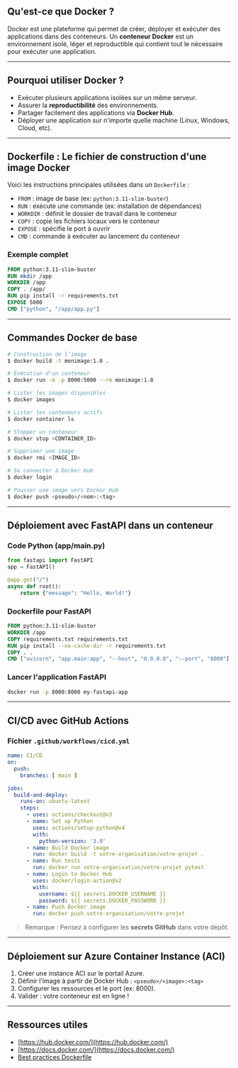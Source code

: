 ## Qu'est-ce que Docker ?
Docker est une plateforme qui permet de créer, déployer et exécuter des applications dans des conteneurs. Un **conteneur Docker** est un environnement isolé, léger et reproductible qui contient tout le nécessaire pour exécuter une application.

---

## Pourquoi utiliser Docker ?
- Exécuter plusieurs applications isolées sur un même serveur.
- Assurer la **reproductibilité** des environnements.
- Partager facilement des applications via **Docker Hub**.
- Déployer une application sur n'importe quelle machine (Linux, Windows, Cloud, etc).

---

## Dockerfile : Le fichier de construction d'une image Docker

Voici les instructions principales utilisées dans un `Dockerfile` :

- `FROM` : image de base (ex: `python:3.11-slim-buster`)
- `RUN` : exécute une commande (ex: installation de dépendances)
- `WORKDIR` : définit le dossier de travail dans le conteneur
- `COPY` : copie les fichiers locaux vers le conteneur
- `EXPOSE` : spécifie le port à ouvrir
- `CMD` : commande à exécuter au lancement du conteneur

### Exemple complet
```Dockerfile
FROM python:3.11-slim-buster
RUN mkdir /app
WORKDIR /app
COPY . /app/
RUN pip install -r requirements.txt
EXPOSE 5000
CMD ["python", "/app/app.py"]
```

---

## Commandes Docker de base

```bash
# Construction de l'image
$ docker build -t monimage:1.0 .

# Exécution d'un conteneur
$ docker run -d -p 8000:5000 --rm monimage:1.0

# Lister les images disponibles
$ docker images

# Lister les conteneurs actifs
$ docker container ls

# Stopper un conteneur
$ docker stop <CONTAINER_ID>

# Supprimer une image
$ docker rmi <IMAGE_ID>

# Se connecter à Docker Hub
$ docker login

# Pousser une image vers Docker Hub
$ docker push <pseudo>/<nom>:<tag>
```

---

## Déploiement avec FastAPI dans un conteneur

### Code Python (app/main.py)
```python
from fastapi import FastAPI
app = FastAPI()

@app.get("/")
async def root():
    return {"message": "Hello, World!"}
```

### Dockerfile pour FastAPI
```Dockerfile
FROM python:3.11-slim-buster
WORKDIR /app
COPY requirements.txt requirements.txt
RUN pip install --no-cache-dir -r requirements.txt
COPY . .
CMD ["uvicorn", "app.main:app", "--host", "0.0.0.0", "--port", "8000"]
```

### Lancer l'application FastAPI
```bash
docker run -p 8000:8000 my-fastapi-app
```

---

## CI/CD avec GitHub Actions

### Fichier `.github/workflows/cicd.yml`
```yaml
name: CI/CD
on:
  push:
    branches: [ main ]

jobs:
  build-and-deploy:
    runs-on: ubuntu-latest
    steps:
      - uses: actions/checkout@v3
      - name: Set up Python
        uses: actions/setup-python@v4
        with:
          python-version: '3.9'
      - name: Build Docker image
        run: docker build -t votre-organisation/votre-projet .
      - name: Run tests
        run: docker run votre-organisation/votre-projet pytest
      - name: Login to Docker Hub
        uses: docker/login-action@v2
        with:
          username: ${{ secrets.DOCKER_USERNAME }}
          password: ${{ secrets.DOCKER_PASSWORD }}
      - name: Push Docker image
        run: docker push votre-organisation/votre-projet
```

> Remarque : Pensez à configurer les **secrets GitHub** dans votre dépôt.

---

## Déploiement sur Azure Container Instance (ACI)
1. Créer une instance ACI sur le portail Azure.
2. Définir l'image à partir de Docker Hub : `<pseudo>/<image>:<tag>`
3. Configurer les ressources et le port (ex: 8000).
4. Valider : votre conteneur est en ligne !

---

## Ressources utiles
- [https://hub.docker.com/](https://hub.docker.com/)
- [https://docs.docker.com/](https://docs.docker.com/)
- [Best practices Dockerfile](https://docs.docker.com/develop/develop-images/dockerfile_best-practices/)